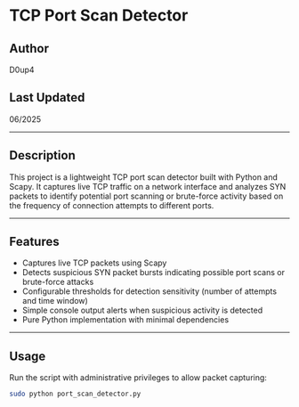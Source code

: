 # TCP Port Scan Detector

## Author
D0up4

## Last Updated
06/2025

---

## Description

This project is a lightweight TCP port scan detector built with Python and Scapy. It captures live TCP traffic on a network interface and analyzes SYN packets to identify potential port scanning or brute-force activity based on the frequency of connection attempts to different ports.

---

## Features

- Captures live TCP packets using Scapy
- Detects suspicious SYN packet bursts indicating possible port scans or brute-force attacks
- Configurable thresholds for detection sensitivity (number of attempts and time window)
- Simple console output alerts when suspicious activity is detected
- Pure Python implementation with minimal dependencies

---

## Usage

Run the script with administrative privileges to allow packet capturing:

```bash
sudo python port_scan_detector.py
